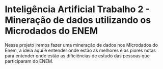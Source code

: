# Inteligência Artificial Trabalho 2 - Mineração de dados utilizando os Microdados do ENEM


Nesse projeto iremos fazer uma mineração de dados nos Microdados do Enem, a ideia aqui é entender onde estão as melhores e as piores notas para entender onde estão as dificiências de estudo das pessoas que participaram do ENEM.
